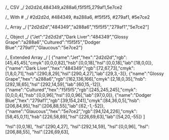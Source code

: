 /_ CSV _/
2d2d2d,484349,a288a6,f5f5f5,279af1,5e7ce2

/_ With # _/
#2d2d2d, #484349, #a288a6, #f5f5f5, #279af1, #5e7ce2

/_ Array _/
["2d2d2d","484349","a288a6","f5f5f5","279af1","5e7ce2"]

/_ Object _/
{"Jet":"2d2d2d","Dark Liver":"484349","Glossy Grape":"a288a6","Cultured":"f5f5f5","Dodger Blue":"279af1","Glaucous":"5e7ce2"}

/_ Extended Array _/
[
{"name":"Jet","hex":"2d2d2d","rgb":[45,45,45],"cmyk":[0,0,0,82],"hsb":[0,0,18],"hsl":[0,0,18],"lab":[18,0,0]},
{"name":"Dark Liver","hex":"484349","rgb":[72,67,73],"cmyk":[1,8,0,71],"hsb":[290,8,29],"hsl":[290,4,27],"lab":[29,3,-3]},
{"name":"Glossy Grape","hex":"a288a6","rgb":[162,136,166],"cmyk":[2,18,0,35],"hsb":[292,18,65],"hsl":[292,14,59],"lab":[60,15,-12]},
{"name":"Cultured","hex":"f5f5f5","rgb":[245,245,245],"cmyk":[0,0,0,4],"hsb":[0,0,96],"hsl":[0,0,96],"lab":[97,0,0]},
{"name":"Dodger Blue","hex":"279af1","rgb":[39,154,241],"cmyk":[84,36,0,5],"hsb":[206,84,95],"hsl":[206,88,55],"lab":[62,-1,-52]},
{"name":"Glaucous","hex":"5e7ce2","rgb":[94,124,226],"cmyk":[58,45,0,11],"hsb":[226,58,89],"hsl":[226,69,63],"lab":[54,20,-55]}
]

"hsl":[0,0,18],
"hsl":[290,4,27],
"hsl":[292,14,59],
"hsl":[0,0,96],
"hsl":[206,88,55],
"hsl":[226,69,63],
